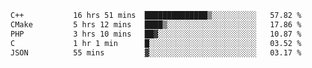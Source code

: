 <!--START_SECTION:waka-->

```txt
C++           16 hrs 51 mins  ██████████████▒░░░░░░░░░░   57.82 %
CMake         5 hrs 12 mins   ████▒░░░░░░░░░░░░░░░░░░░░   17.86 %
PHP           3 hrs 10 mins   ██▓░░░░░░░░░░░░░░░░░░░░░░   10.87 %
C             1 hr 1 min      █░░░░░░░░░░░░░░░░░░░░░░░░   03.52 %
JSON          55 mins         ▓░░░░░░░░░░░░░░░░░░░░░░░░   03.17 %
```

<!--END_SECTION:waka-->
